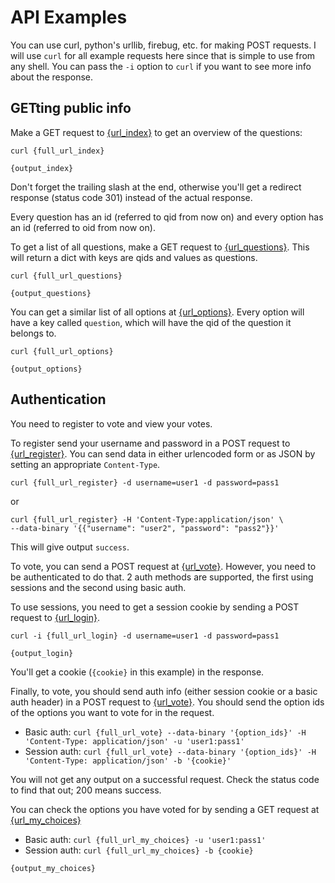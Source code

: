 # API Examples

You can use curl, python's urllib, firebug, etc. for making POST requests.
I will use `curl` for all example requests here since that is simple to use from any shell.
You can pass the `-i` option to `curl` if you want to see more info about the response.

## GETting public info

Make a GET request to [{url_index}]({full_url_index}) to get an overview of the questions:

    curl {full_url_index}

```
{output_index}
```

Don't forget the trailing slash at the end, otherwise you'll get a redirect response (status code 301) instead of the actual response.

Every question has an id (referred to qid from now on) and every option has an id (referred to oid from now on).

To get a list of all questions, make a GET request to [{url_questions}]({full_url_questions}).
This will return a dict with keys are qids and values as questions.

    curl {full_url_questions}

```
{output_questions}
```

You can get a similar list of all options at [{url_options}]({full_url_options}).
Every option will have a key called `question`, which will have the qid of the question it belongs to.

    curl {full_url_options}

```
{output_options}
```

## Authentication

You need to register to vote and view your votes.

To register send your username and password in a POST request to [{url_register}]({full_url_register}).
You can send data in either urlencoded form or as JSON by setting an appropriate `Content-Type`.

    curl {full_url_register} -d username=user1 -d password=pass1

or

    curl {full_url_register} -H 'Content-Type:application/json' \
    --data-binary '{{"username": "user2", "password": "pass2"}}'

This will give output `success`.

To vote, you can send a POST request at [{url_vote}]({full_url_vote}).
However, you need to be authenticated to do that.
2 auth methods are supported, the first using sessions and the second using basic auth.

To use sessions, you need to get a session cookie by sending a POST request to [{url_login}]({full_url_login}).

    curl -i {full_url_login} -d username=user1 -d password=pass1

```
{output_login}
```

You'll get a cookie (`{cookie}` in this example) in the response.

Finally, to vote, you should send auth info (either session cookie or a basic auth header)
in a POST request to [{url_vote}]({full_url_vote}).
You should send the option ids of the options you want to vote for in the request.

* Basic auth: `curl {full_url_vote} --data-binary '{option_ids}' -H 'Content-Type: application/json' -u 'user1:pass1'`
* Session auth: `curl {full_url_vote} --data-binary '{option_ids}' -H 'Content-Type: application/json' -b '{cookie}'`

You will not get any output on a successful request.
Check the status code to find that out; 200 means success.

You can check the options you have voted for by sending a GET request at [{url_my_choices}]({full_url_my_choices})

* Basic auth: `curl {full_url_my_choices} -u 'user1:pass1'`
* Session auth: `curl {full_url_my_choices} -b {cookie}`

```
{output_my_choices}
```
